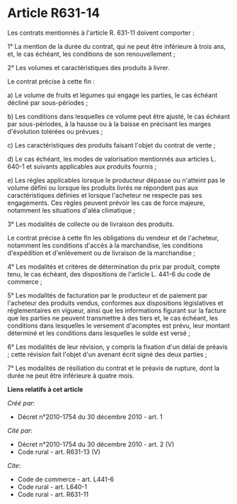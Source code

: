 # Article R631-14

Les contrats mentionnés à l'article R. 631-11 doivent comporter : 

1° La mention de la durée du contrat, qui ne peut être inférieure à trois ans, et, le cas échéant, les conditions de son
renouvellement ; 

2° Les volumes et caractéristiques des produits à livrer. 

Le contrat précise à cette fin : 

a) Le volume de fruits et légumes qui engage les parties, le cas échéant décliné par sous-périodes ; 

b) Les conditions dans lesquelles ce volume peut être ajusté, le cas échéant par sous-périodes, à la hausse ou à la baisse en
précisant les marges d'évolution tolérées ou prévues ; 

c) Les caractéristiques des produits faisant l'objet du contrat de vente ; 

d) Le cas échéant, les modes de valorisation mentionnés aux articles L. 640-1 et suivants applicables aux produits fournis ; 

e) Les règles applicables lorsque le producteur dépasse ou n'atteint pas le volume défini ou lorsque les produits livrés ne
répondent pas aux caractéristiques définies et lorsque l'acheteur ne respecte pas ses engagements. Ces règles peuvent prévoir
les cas de force majeure, notamment les situations d'aléa climatique ; 

3° Les modalités de collecte ou de livraison des produits. 

Le contrat précise à cette fin les obligations du vendeur et de l'acheteur, notamment les conditions d'accès à la
marchandise, les conditions d'expédition et d'enlèvement ou de livraison de la marchandise ; 

4° Les modalités et critères de détermination du prix par produit, compte tenu, le cas échéant, des dispositions de l'article
L. 441-6 du code de commerce ; 

5° Les modalités de facturation par le producteur et de paiement par l'acheteur des produits vendus, conformes aux
dispositions législatives et réglementaires en vigueur, ainsi que les informations figurant sur la facture que les parties ne
peuvent transmettre à des tiers et, le cas échéant, les conditions dans lesquelles le versement d'acomptes est prévu, leur
montant déterminé et les conditions dans lesquelles le solde est versé ; 

6° Les modalités de leur révision, y compris la fixation d'un délai de préavis ; cette révision fait l'objet d'un avenant
écrit signé des deux parties ; 

7° Les modalités de résiliation du contrat et le préavis de rupture, dont la durée ne peut être inférieure à quatre mois.

**Liens relatifs à cet article**

_Créé par_:

  - Décret n°2010-1754 du 30 décembre 2010 - art. 1

_Cité par_:

  - Décret n°2010-1754 du 30 décembre 2010 - art. 2 (V)
  - Code rural - art. R631-13 (V)

_Cite_:

  - Code de commerce - art. L441-6
  - Code rural - art. L640-1
  - Code rural - art. R631-11
